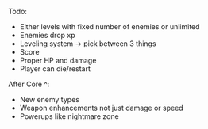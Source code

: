 Todo:
* Either levels with fixed number of enemies or unlimited
* Enemies drop xp
* Leveling system -> pick between 3 things
* Score
* Proper HP and damage
* Player can die/restart

After Core ^:
* New enemy types
* Weapon enhancements not just damage or speed
* Powerups like nightmare zone
